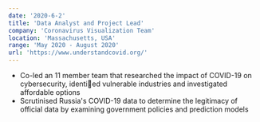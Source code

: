 ```yaml
---
date: '2020-6-2'
title: 'Data Analyst and Project Lead'
company: 'Coronavirus Visualization Team'
location: 'Massachusetts, USA'
range: 'May 2020 - August 2020'
url: 'https://www.understandcovid.org/'
---
```


- Co-led an 11 member team that researched the impact of COVID-19 on cybersecurity, identied vulnerable
industries and investigated affordable options
- Scrutinised Russia's COVID-19 data to determine the legitimacy of official data by examining government
policies and prediction models

